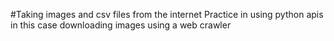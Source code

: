 #Taking images and csv files from the internet 
Practice in using python apis in this case downloading images using a web crawler
